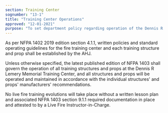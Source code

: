 ```yaml
---
section: Training Center
sognumber: "13-1"
title: "Training Center Operations"
approved: "12-01-2021"
purpose: "To set department policy regarding operation of the Dennis R Lemery Memorial Training Center."
---
```


As per NFPA 1402 2019 edition section 4.1.1, written policies and standard operating guidelines for the fire training center and each training structure and prop shall be established by the AHJ.

Unless otherwise specified, the latest published edition of NFPA 1403 shall govern the operation of all training structures and props at the Dennis R Lemery Memorial Training Center, and all structures and props will be operated and maintained in accordance with the individual structures' and props' manufacturers' recommendations.

No live fire training evolutions will take place without a written lesson plan and associated NFPA 1403 section 9.1.1 required documentation in place and attested to by a Live Fire Instructor-in-Charge.
